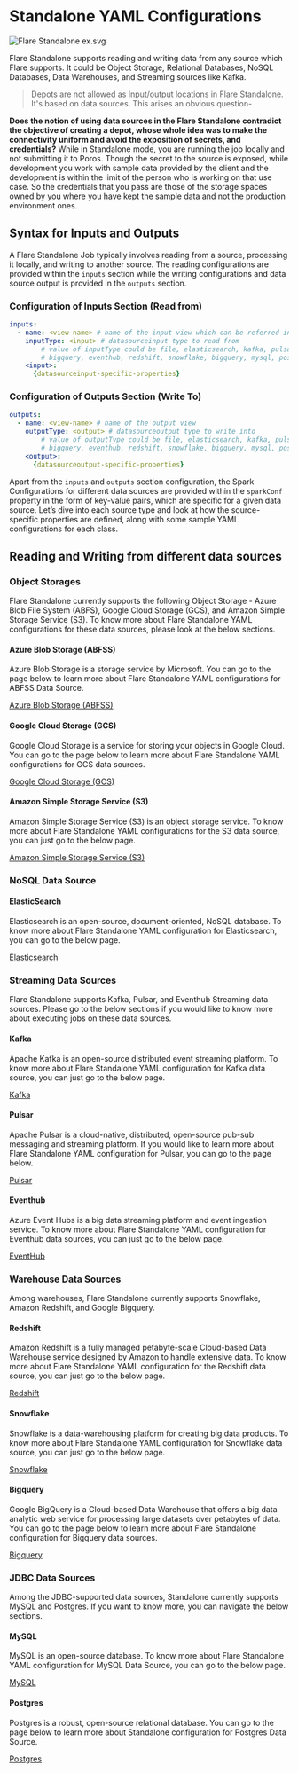 # Standalone YAML Configurations

![Flare Standalone ex.svg](/resources/stacks/flare/standalone/standalone_yaml_configurations/flare_standalone_ex.svg)

Flare Standalone supports reading and writing data from any source which Flare supports. It could be Object Storage, Relational Databases, NoSQL Databases, Data Warehouses, and Streaming sources like Kafka.

> Depots are not allowed as Input/output locations in Flare Standalone. It's based on data sources. This arises an obvious question-

**Does the notion of using data sources in the Flare Standalone contradict the objective of creating a depot, whose whole idea was to make the connectivity uniform and avoid the exposition of secrets, and credentials?**
While in Standalone mode, you are running the job locally and not submitting it to Poros. Though the secret to the source is exposed, while development you work with sample data provided by the client and the development is within the limit of the person who is working on that use case. So the credentials that you pass are those of the storage spaces owned by you where you have kept the sample data and not the production environment ones.
> 

## Syntax for Inputs and Outputs

A Flare Standalone Job typically involves reading from a source, processing it locally, and writing to another source. The reading configurations are provided within the `inputs` section while the writing configurations and data source output is provided in the `outputs` section.

### **Configuration of Inputs Section (Read from)**

```yaml
inputs:
  - name: <view-name> # name of the input view which can be referred in steps
    inputType: <input> # datasourceinput type to read from
		# value of inputType could be file, elasticsearch, kafka, pulsar,
		# bigquery, eventhub, redshift, snowflake, bigquery, mysql, postgres
    <input>:
      {datasourceinput-specific-properties}
```

### **Configuration of Outputs Section (Write To)**

```yaml
outputs:
  - name: <view-name> # name of the output view
    outputType: <output> # datasourceoutput type to write into
		# value of outputType could be file, elasticsearch, kafka, pulsar,
		# bigquery, eventhub, redshift, snowflake, bigquery, mysql, postgres
    <output>:
      {datasourceoutput-specific-properties}
```

Apart from the `inputs` and `outputs` section configuration, the Spark Configurations for different data sources are provided within the `sparkConf` property in the form of key-value pairs, which are specific for a given data source. Let’s dive into each source type and look at how the source-specific properties are defined, along with some sample YAML configurations for each class.

## Reading and Writing from different data sources

### **Object Storages**

Flare Standalone currently supports the following Object Storage - Azure Blob File System (ABFS), Google Cloud Storage (GCS), and Amazon Simple Storage Service (S3). To know more about Flare Standalone YAML configurations for these data sources, please look at the below sections.

#### **Azure Blob Storage (ABFSS)**

Azure Blob Storage is a storage service by Microsoft. You can go to the page below to learn more about Flare Standalone YAML configurations for ABFSS Data Source.

[Azure Blob Storage (ABFSS)](/resources/stacks/flare/standalone/standalone_yaml_configurations/azure_abfss/)

#### **Google Cloud Storage (GCS)**

Google Cloud Storage is a service for storing your objects in Google Cloud. You can go to the page below to learn more about  Flare Standalone YAML configurations for GCS data sources.

[Google Cloud Storage (GCS)](/resources/stacks/flare/standalone/standalone_yaml_configurations/google_cloud_storage/)

#### **Amazon Simple Storage Service (S3)**

Amazon Simple Storage Service (S3) is an object storage service. To know more about Flare Standalone YAML configurations for the S3 data source, you can just go to the below page.

[Amazon Simple Storage Service (S3)](/resources/stacks/flare/standalone/standalone_yaml_configurations/amazon_s3/)

### **NoSQL Data Source**

#### **ElasticSearch**

Elasticsearch is an open-source, document-oriented, NoSQL database. To know more about Flare Standalone YAML configuration for Elasticsearch, you can go to the below page.

[Elasticsearch](/resources/stacks/flare/standalone/standalone_yaml_configurations/elasticsearch/)

### **Streaming Data Sources**

Flare Standalone supports Kafka, Pulsar, and Eventhub Streaming data sources. Please go to the below sections if you would like to know more about executing jobs on these data sources.

#### **Kafka**

Apache Kafka is an open-source distributed event streaming platform. To know more about Flare Standalone YAML configuration for Kafka data source, you can just go to the below page.

[Kafka](/resources/stacks/flare/standalone/standalone_yaml_configurations/kafka/)

#### **Pulsar**

Apache Pulsar is a cloud-native, distributed, open-source pub-sub messaging and streaming platform. If you would like to learn more about Flare Standalone YAML configuration for Pulsar, you can go to the page below.

[Pulsar](/resources/stacks/flare/standalone/standalone_yaml_configurations/pulsar/)

#### **Eventhub**

Azure Event Hubs is a big data streaming platform and event ingestion service. To know more about Flare Standalone YAML configuration for Eventhub data sources, you can just go to the below page.

[EventHub](/resources/stacks/flare/standalone/standalone_yaml_configurations/eventhub/)

### **Warehouse Data Sources**

Among warehouses, Flare Standalone currently supports Snowflake, Amazon Redshift, and Google Bigquery. 

#### **Redshift**

Amazon Redshift is a fully managed petabyte-scale Cloud-based Data Warehouse service designed by Amazon to handle extensive data. To know more about Flare Standalone YAML configuration for the Redshift data source, you can just go to the below page.

[Redshift](/resources/stacks/flare/standalone/standalone_yaml_configurations/amazon_redshift/)

#### **Snowflake**

Snowflake is a data-warehousing platform for creating big data products. To know more about Flare Standalone YAML configuration for Snowflake data source, you can just go to the below page.

[Snowflake](/resources/stacks/flare/standalone/standalone_yaml_configurations/snowflake/)

#### **Bigquery**

Google BigQuery is a Cloud-based Data Warehouse that offers a big data analytic web service for processing large datasets over petabytes of data. You can go to the page below to learn more about Flare Standalone configuration for Bigquery data sources.

[Bigquery](/resources/stacks/flare/standalone/standalone_yaml_configurations/google_bigquery/)

### **JDBC Data Sources**

Among the JDBC-supported data sources, Standalone currently supports MySQL and Postgres. If you want to know more, you can navigate the below sections.

#### **MySQL**

MySQL is an open-source database. To know more about Flare Standalone YAML configuration for MySQL Data Source, you can go to the below page.

[MySQL](/resources/stacks/flare/standalone/standalone_yaml_configurations/mysql/)

#### **Postgres**

Postgres is a robust, open-source relational database. You can go to the page below to learn more about Standalone configuration for Postgres Data Source.

[Postgres](/resources/stacks/flare/standalone/standalone_yaml_configurations/postgres/)